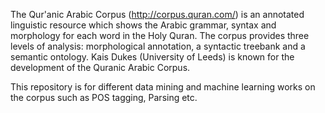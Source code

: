 The Qur'anic Arabic Corpus (http://corpus.quran.com/) is  an annotated linguistic resource which shows the Arabic grammar, syntax and morphology for each word in the Holy Quran. The corpus provides three levels of analysis: morphological annotation, a syntactic treebank and a semantic ontology. 
Kais Dukes (University of Leeds) is known for the development of the Quranic Arabic Corpus.

This repository is for different data mining and machine learning works on the corpus such as POS tagging, Parsing etc.
